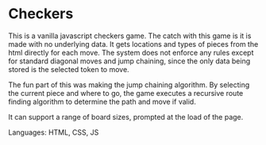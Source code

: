 # Checkers

This is a vanilla javascript checkers game. The catch with this game is it is made with no underlying data. It gets locations and types of pieces from the html directly for each move. The system does not enforce any rules except for standard diagonal moves and jump chaining, since the only data being stored is the selected token to move. 

The fun part of this was making the jump chaining algorithm. By selecting the current piece and where to go, the game executes a recursive route finding algorithm to determine the path and move if valid.

It can support a range of board sizes, prompted at the load of the page.

Languages: HTML, CSS, JS
